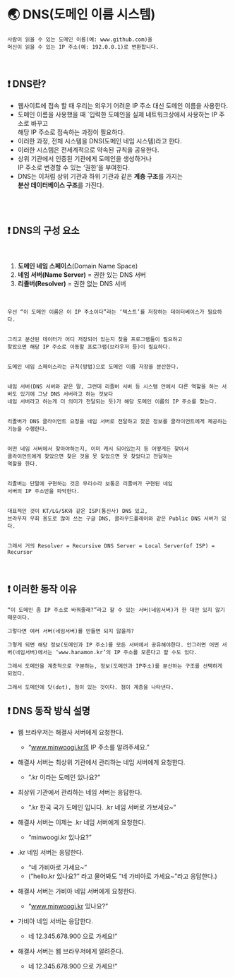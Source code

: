 # :earth_asia: DNS(도메인 이름 시스템) 

```
사람이 읽을 수 있는 도메인 이름(예: www.github.com)을 
머신이 읽을 수 있는 IP 주소(예: 192.0.0.1)로 변환합니다.
```
<br>

## :exclamation: DNS란?
- 웹사이트에 접속 할 때 우리는 외우기 어려운 IP 주소 대신 도메인 이름을 사용한다.
- 도메인 이름을 사용했을 때 `입력한 도메인을 실제 네트워크상에서 사용하는 IP 주소로 바꾸고<br> 해당 IP 주소로 접속하는 과정이 필요하다.
- 이러한 과정, 전체 시스템을 DNS(도메인 네임 시스템)라고 한다.
- 이러한 시스템은 전세계적으로 약속된 규칙을 공유한다.
- 상위 기관에서 인증된 기관에게 도메인을 생성하거나<br> IP 주소로 변경할 수 있는 ‘권한’을 부여한다.
- DNS는 이처럼 상위 기관과 하위 기관과 같은 **계층 구조**를 가지는<br> **분산 데이터베이스 구조**를 가진다.

<br><br>

## :exclamation: DNS의 구성 요소

<br>

1. **도메인 네임 스페이스**(Domain Name Space)
2. **네임 서버(Name Server)** = 권한 있는 DNS 서버
3. **리졸버(Resolver)** = 권한 없는 DNS 서버

<br>

```
우선 “이 도메인 이름은 이 IP 주소이다”라는 ‘텍스트’를 저장하는 데이터베이스가 필요하다.


그리고 분산된 데이터가 어디 저장되어 있는지 찾을 프로그램들이 필요하고
찾았으면 해당 IP 주소로 이동할 프로그램(브라우저 등)이 필요하다.


도메인 네임 스페이스라는 규칙(방법)으로 도메인 이름 저장을 분산한다.


네임 서버(DNS 서버와 같은 말, 그런데 리졸버 서버 등 시스템 안에서 다른 역할을 하는 서버도 있기에 그냥 DNS 서버라고 하는 것보다 
네임 서버라고 하는게 더 의미가 전달되는 듯)가 해당 도메인 이름의 IP 주소를 찾는다.


리졸버가 DNS 클라이언트 요청을 네임 서버로 전달하고 찾은 정보를 클라이언트에게 제공하는 기능을 수행한다.


어떤 네임 서버에서 찾아야하는지, 이미 캐시 되어있는지 등 어떻게든 찾아서
클라이언트에게 찾았으면 찾은 것을 못 찾았으면 못 찾았다고 전달하는
역할을 한다.


리졸버는 단말에 구현하는 것은 무리수라 보통은 리졸버가 구현된 네임
서버의 IP 주소만을 파악한다.


대표적인 것이 KT/LG/SK와 같은 ISP(통신사) DNS 있고, 
브라우저 우회 용도로 많이 쓰는 구글 DNS, 클라우드플레어와 같은 Public DNS 서버가 있다.


그래서 거의 Resolver = Recursive DNS Server = Local Server(of ISP) = Recursor
```
<br>

## :exclamation: 이러한 동작 이유

```
“이 도메인 좀 IP 주소로 바꿔줄래?”라고 할 수 있는 서버(네임서버)가 한 대만 있지 않기 때문이다. 

그렇다면 여러 서버(네임서버)를 만들면 되지 않을까? 

그렇게 되면 해당 정보(도메인과 IP 주소)를 모든 서버에서 공유해야한다. 안그러면 어떤 서버(네임서버)에서는 ‘www.hanamon.kr’의 IP 주소를 모른다고 할 수도 있다.

그래서 도메인을 계층적으로 구분하는, 정보(도메인과 IP주소)를 분산하는 구조를 선택하게 되었다.

그래서 도메인에 닷(dot), 점이 있는 것이다. 점이 계층을 나타낸다.
```


## :exclamation: DNS 동작 방식 설명

- 웹 브라우저는 해결사 서버에게 요청한다.
  - “www.minwoogi.kr의 IP 주소를 알려주세요.”


- 해결사 서버는 최상위 기관에서 관리하는 네임 서버에게 요청한다.
  - ”.kr 이라는 도메인 있나요?”


- 최상위 기관에서 관리하는 네임 서버는 응답한다.
  - “.kr 한국 국가 도메인 입니다. .kr 네임 서버로 가보세요~”


- 해결사 서버는 이제는 .kr 네임 서버에게 요청한다.
  - “minwoogi.kr 있나요?”


- .kr 네임 서버는 응답한다.
  - “네 가비아로 가세요~”
  -  (”hello.kr 있나요?” 라고 물어봐도 “네 가비아로 가세요~”라고 응답한다.)


- 해결사 서버는 가비아 네임 서버에게 요청한다.
  - “www.minwoogi.kr 있나요?”


- 가비아 네임 서버는 응답한다.
  - 네 12.345.678.900 으로 가세요!”


-  해결사 서버는 웹 브라우저에게 알려준다.
   - 네 12.345.678.900 으로 가세요!”






